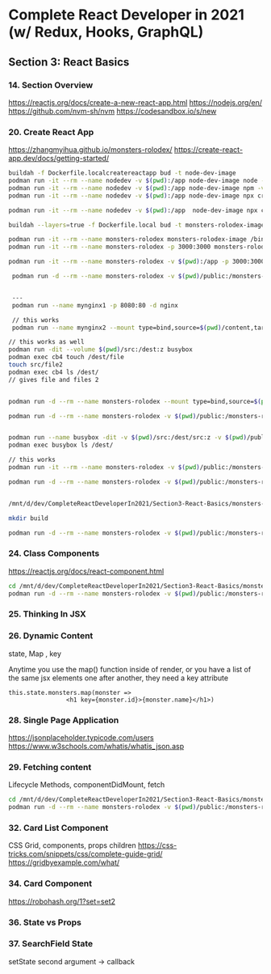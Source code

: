 # Complete React Developer in 2021 (w/ Redux, Hooks, GraphQL)

## Section 3: React Basics

### 14. Section Overview

<https://reactjs.org/docs/create-a-new-react-app.html>
<https://nodejs.org/en/>
<https://github.com/nvm-sh/nvm>
<https://codesandbox.io/s/new>

### 20. Create React App

<https://zhangmyihua.github.io/monsters-rolodex/>
<https://create-react-app.dev/docs/getting-started/>

```bash
buildah -f Dockerfile.localcreatereactapp bud -t node-dev-image
podman run -it --rm --name nodedev -v $(pwd):/app node-dev-image node -v
podman run -it --rm --name nodedev -v $(pwd):/app node-dev-image npm -v
podman run -it --rm --name nodedev -v $(pwd):/app node-dev-image npx create-react-app monsters-rolodex

podman run -it --rm --name nodedev -v $(pwd):/app  node-dev-image npx create-react-app monsters-rolodex 

buildah --layers=true -f Dockerfile.local bud -t monsters-rolodex-image

podman run -it --rm --name monsters-rolodex monsters-rolodex-image /bin/sh
podman run -it --rm --name monsters-rolodex -p 3000:3000 monsters-rolodex-image npm start

podman run -it --rm --name monsters-rolodex -v $(pwd):/app -p 3000:3000 monsters-rolodex-image npm start

 podman run -d --rm --name monsters-rolodex -v $(pwd)/public:/monsters-rolodex/public -v $(pwd)/src:/monsters-rollodex/src -p 3000:3000 -e CHOKIDAR_USEPOLLING=true monsters-rolodex-image npm start


 ---
 podman run --name mynginx1 -p 8080:80 -d nginx

 // this works
 podman run --name mynginx2 --mount type=bind,source=$(pwd)/content,target=/usr/share/nginx/html -p 9080:80 -d nginx

// this works as well
podman run -dit --volume $(pwd)/src:/dest:z busybox
podman exec cb4 touch /dest/file
touch src/file2
podman exec cb4 ls /dest/
// gives file and files 2


podman run -d --rm --name monsters-rolodex --mount type=bind,source=$(pwd)/public,target=/monsters-rolodex/public --mount type=bind,source=$(pwd)/src,target=/monsters-rollodex/src -p 3000:3000 -e CHOKIDAR_USEPOLLING=true monsters-rolodex-image npm start

podman run -d --rm --name monsters-rolodex -v $(pwd)/public:/monsters-rollodex/public:Z -v $(pwd)/src:/monsters-rollodex/src:Z -p 3000:3000 -e CHOKIDAR_USEPOLLING=true monsters-rolodex-image npm start


podman run --name busybox -dit -v $(pwd)/src:/dest/src:z -v $(pwd)/public:/dest/public busybox
podman exec busybox ls /dest/

// this works
podman run -it --rm --name monsters-rolodex -v $(pwd)/public:/monsters-rolodex/public:z -v $(pwd)/src:/monsters-rolodex/src:z -p 3000:3000 -e CHOKIDAR_USEPOLLING=true monsters-rolodex-image ls /monsters-rolodex

podman run -d --rm --name monsters-rolodex -v $(pwd)/public:/monsters-rolodex/public:z -v $(pwd)/src:/monsters-rolodex/src:z -p 3000:3000 -e CHOKIDAR_USEPOLLING=true monsters-rolodex-image npm start


/mnt/d/dev/CompleteReactDeveloperIn2021/Section3-React-Basics/monsters-rolodex

mkdir build

podman run -d --rm --name monsters-rolodex -v $(pwd)/public:/monsters-rolodex/public:z -v $(pwd)/src:/monsters-rolodex/src:z -v $(pwd)/build:/monsters-rolodex/build:z -p 3000:3000 -e CHOKIDAR_USEPOLLING=true monsters-rolodex-image npm run build


```

### 24. Class Components

<https://reactjs.org/docs/react-component.html>

```bash
cd /mnt/d/dev/CompleteReactDeveloperIn2021/Section3-React-Basics/monsters-rolodex
podman run -d --rm --name monsters-rolodex -v $(pwd)/public:/monsters-rolodex/public:z -v $(pwd)/src:/monsters-rolodex/src:z -p 3000:3000 -e CHOKIDAR_USEPOLLING=true monsters-rolodex-image npm start

```

### 25. Thinking In JSX

### 26. Dynamic Content

state, Map , key

Anytime you use the map() function inside of render, or you have a list of the same jsx elements one after another, they need a key attribute

```react
this.state.monsters.map(monster => 
                <h1 key={monster.id}>{monster.name}</h1>)
```

### 28. Single Page Application

<https://jsonplaceholder.typicode.com/users>
<https://www.w3schools.com/whatis/whatis_json.asp>

### 29. Fetching content

Lifecycle Methods, componentDidMount, fetch

```bash
cd /mnt/d/dev/CompleteReactDeveloperIn2021/Section3-React-Basics/monsters-rolodex
podman run -d --rm --name monsters-rolodex -v $(pwd)/public:/monsters-rolodex/public:z -v $(pwd)/src:/monsters-rolodex/src:z -p 3000:3000 -e CHOKIDAR_USEPOLLING=true monsters-rolodex-image npm start
```

### 32. Card List Component

CSS Grid, components, props children
<https://css-tricks.com/snippets/css/complete-guide-grid/>
<https://gridbyexample.com/what/>

### 34. Card Component

<https://robohash.org/1?set=set2>

### 36. State vs Props

### 37. SearchField State

setState second argument -> callback